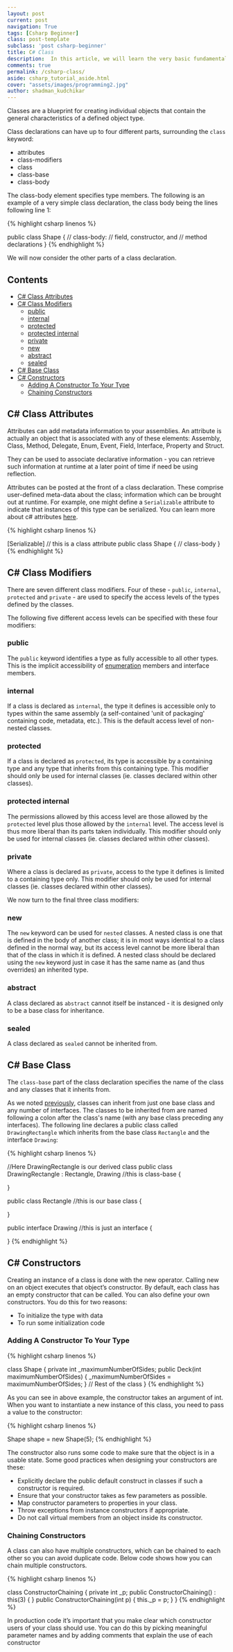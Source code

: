 ```yaml
---
layout: post
current: post
navigation: True
tags: [Csharp Beginner]
class: post-template
subclass: 'post csharp-beginner'
title: C# Class
description:  In this article, we will learn the very basic fundamental of OOPS programming that is classes and objects. Classes are a blueprint for creating individual objects that contain the general characteristics of a defined object type.
comments: true
permalink: /csharp-class/
aside: csharp_tutorial_aside.html
cover: "assets/images/programming2.jpg"
author: shadman_kudchikar
---
```


Classes are a blueprint for creating individual objects that contain the general characteristics of a defined object type.

Class declarations can have up to four different parts, surrounding the `class` keyword:

- attributes 
- class-modifiers 
- class 
- class-base 
- class-body

The class-body element specifies type members. The following is an example of a very simple class declaration, the class body being the lines following line 1:

{% highlight csharp linenos %}

public class Shape
{
    // class-body:
    // field, constructor, and 
    // method declarations 
}
{% endhighlight %}


We will now consider the other parts of a class declaration.

## Contents
- [C\# Class Attributes](#c-class-attributes)
- [C\# Class Modifiers](#c-class-modifiers)
    - [public](#public)
    - [internal](#internal)
    - [protected](#protected)
    - [protected internal](#protected-internal)
    - [private](#private)
    - [new](#new)
    - [abstract](#abstract)
    - [sealed](#sealed)
- [C\# Base Class](#c-base-class)
- [C\# Constructors](#c-constructors)
    - [Adding A Constructor To Your Type](#adding-a-constructor-to-your-type)
    - [Chaining Constructors](#chaining-constructors)



## C\# Class Attributes

Attributes can add metadata information to your assemblies. An attribute is actually an object that is associated with any of these elements: Assembly, Class, Method, Delegate, Enum, Event, Field, Interface, Property and Struct. 

They can be used to associate declarative information - you can retrieve such information at runtime at a later point of time if need be using reflection. 

Attributes can be posted at the front of a class declaration. These comprise user-defined meta-data about the class; information which can be brought out at runtime. For example, one might define a `Serializable` attribute to indicate that instances of this type can be serialized. You can learn more about c# attributes [here](https://docs.microsoft.com/en-us/dotnet/csharp/programming-guide/concepts/attributes/).

{% highlight csharp linenos %}

[Serializable] // this is a class attribute
public class Shape
{
    // class-body
}
{% endhighlight %}

## C\# Class Modifiers
There are seven different class modifiers. Four of these - `public`, `internal`, `protected` and `private` - are used to specify the access levels of the types defined by the classes. 

The following five different access levels can be specified with these four modifiers:

### public


The `public` keyword identifies a type as fully accessible to all other types. This is the implicit accessibility of [enumeration](/csharp-enumerator/) members and interface members.

### internal

If a class is declared as `internal`, the type it defines is accessible only to types within the same assembly (a self-contained 'unit of packaging' containing code, metadata, etc.). This is the default access level of non-nested classes.

### protected

If a class is declared as `protected`, its type is accessible by a containing type and any type that inherits from this containing type. This modifier should only be used for internal classes (ie. classes declared within other classes).

### protected internal

The permissions allowed by this access level are those allowed by the `protected` level plus those allowed by the `internal` level. The access level is thus more liberal than its parts taken individually. This modifier should only be used for internal classes (ie. classes declared within other classes).

### private

Where a class is declared as `private`, access to the type it defines is limited to a containing type only. This modifier should only be used for internal classes (ie. classes declared within other classes).

We now turn to the final three class modifiers:

### new

The `new` keyword can be used for `nested` classes. A nested class is one that is defined in the body of another class; it is in most ways identical to a class defined in the normal way, but its access level cannot be more liberal than that of the class in which it is defined. A nested class should be declared using the `new` keyword just in case it has the same name as (and thus overrides) an inherited type.

### abstract

A class declared as `abstract` cannot itself be instanced - it is designed only to be a base class for inheritance.

### sealed

A class declared as `sealed` cannot be inherited from.

## C\# Base Class

The `class-base` part of the class declaration specifies the name of the class and any classes that it inherits from.

As we noted [previously](/csharp-object-oriented-programming/#c-classes-and-types), classes can inherit from just one base class and any number of interfaces. The classes to be inherited from are named following a colon after the class's name (with any base class preceding any interfaces). The following line declares a public class called `DrawingRectangle` which inherits from the base class `Rectangle` and the interface `Drawing`:

{% highlight csharp linenos %}

//Here DrawingRectangle is our derived class
public class DrawingRectangle : Rectangle, Drawing //this is class-base
{

}

public class Rectangle //this is our base class
{

}

public interface Drawing //this is just an interface
{
    
}
{% endhighlight %}

## C\# Constructors

Creating an instance of a class is done with the new operator. Calling new on an object executes that object’s constructor. By default, each class has an empty constructor that can be called. You can also define your own constructors. You do this for two reasons:

- To initialize the type with data
- To run some initialization code

### Adding A Constructor To Your Type

{% highlight csharp linenos %}

class Shape
{
    private int _maximumNumberOfSides;
    public Deck(int maximumNumberOfSides)
    {
        _maximumNumberOfSides = maximumNumberOfSides;
    }
    // Rest of the class
}
{% endhighlight %}

As you can see in above example, the constructor takes an argument of int. When you want to
instantiate a new instance of this class, you need to pass a value to the constructor:

{% highlight csharp linenos %}

Shape shape = new Shape(5);
{% endhighlight %}

The constructor also runs some code to make sure that the object is in a usable state.
Some good practices when designing your constructors are these:
- Explicitly declare the public default construct in classes if such a constructor is required.
- Ensure that your constructor takes as few parameters as possible.
- Map constructor parameters to properties in your class.
- Throw exceptions from instance constructors if appropriate.
- Do not call virtual members from an object inside its constructor.

### Chaining Constructors

A class can also have multiple constructors, which can be chained to each other so you can
avoid duplicate code. Below code shows how you can chain multiple constructors.



{% highlight csharp linenos %}

class ConstructorChaining
{
    private int _p;
    public ConstructorChaining() : this(3) { }
    public ConstructorChaining(int p)
    {
        this._p = p;
    }
}
{% endhighlight %}

In production code it’s important that you make clear which constructor users of your class
should use. You can do this by picking meaningful parameter names and by adding comments
that explain the use of each constructor



